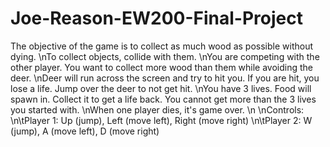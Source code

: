 # Joe-Reason-EW200-Final-Project
The objective of the game is to collect as much wood as possible without dying.
\nTo collect objects, collide with them.
\nYou are competing with the other player. You want to collect more wood than them while avoiding the deer.
\nDeer will run across the screen and try to hit you. If you are hit, you lose a life. Jump over the deer to not get hit.
\nYou have 3 lives. Food will spawn in. Collect it to get a life back. You cannot get more than the 3 lives you started with.
\nWhen one player dies, it's game over.
\n
\nControls:
  \n\tPlayer 1: Up (jump), Left (move left), Right (move right)
  \n\tPlayer 2: W (jump), A (move left), D (move right)
